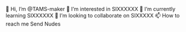 👋 Hi, I’m @TAMS-maker
👀 I’m interested in SIXXXXXX
🌱 I’m currently learning SIXXXXXX
💞️ I’m looking to collaborate on SIXXXXX
📫 How to reach me Send Nudes
